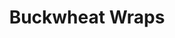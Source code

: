 ---
title: Buckwheat Wraps
metadata:
  course: Side
  servings: '2'
  source: https://www.freee-foods.co.uk/recipes/buckwheat-flat-bread-tortilla-wraps
  title: Buckwheat Wraps
ingredients:
- name: tepid water
  amount: 180 ml
- name: coconut oil
  amount: 4 tsp
- name: buckwheat flour
  amount: 100 g
cookware:
- name: mixing bowl
- name: whisk
- name: frying pan
steps:
- description: Grab a mixing bowl and add in the buckwheat flour, gradually whisk
    in the tepid water to form the mixture for the wrap.
- description: Leave the mixture to stand for 15-20 minutes (although you can cook
    straight away if you're in a rush).
- description: Add a teaspoon of coconut oil to a frying pan on a medium heat. Add
    half the mixture to the pan to cook for 2-3 minutes, until it's firm enough to
    flip.
- description: Flip it over and cook the other side for 1-2 minutes.
- description: Transfer to a plate, and cover with foil if you want to keep it warm.

---